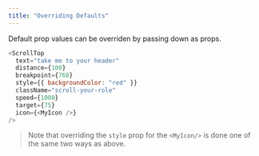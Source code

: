 ```yaml
---
title: "Overriding Defaults"
---
```


Default prop values can be overriden by passing down as props.

```javascript
<ScrollTop
  text="take me to your header"
  distance={100}
  breakpoint={768}
  style={{ backgroundColor: "red" }}
  className="scroll-your-role"
  speed={1000}
  target={75}
  icon={<MyIcon />}
/>
```

> Note that overriding the `style` prop for the `<MyIcon/>` is done one of the same two ways as above.